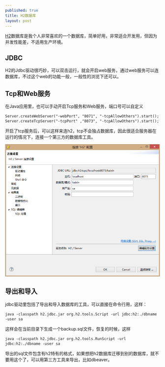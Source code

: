 ```yaml
---
published: true
title: H2数据库
layout: post
---
```


[H2]()数据库是我个人非常喜欢的一个数据库，简单好用，非常适合开发用，但因为并发性能差，不适用生产环境。


## JDBC
H2的Jdbc驱动很巧妙，可以双击运行，就会开启web服务，通过web服务可以连数据库，不过这个web的功能一般，一般性的浏览下还可以。

## Tcp和Web服务

在Java应用里，也可以手动开启Tcp服务和Web服务，端口号可以自定义

```
Server.createWebServer("-webPort", "8071", "-tcpAllowOthers").start();
Server.createTcpServer("-tcpPort" ,"8073", "-tcpAllowOthers").start();
```

开启了tcp服务后，可以这样来连h2，tcp不会独占数据库，因此很适合服务器在运行的情况下，连接一个第三方的数据库工具。

![](../../public/images/2018-05-20-10-16-03.png)


## 导出和导入

jdbc驱动里包括了导出和导入数据库的工具，可以直接在命令行用，这样：

```
java -classpath h2.jdbc.jar org.h2.tools.Script -url jdbc:h2:./dbname -user sa
```

这样会在当前目录下生成一个backup.sql文件，恢复的时候，这样

```
java -classpath h2.jdbc.jar org.h2.tools.RunScript -url jdbc:h2:./dbname -user sa
```

导出的sql文件包含有h2特有的格式，如果想把h2数据库迁移到别的数据库，就不要用这个了，可以用第三方工具来导出，比如dbeaver。